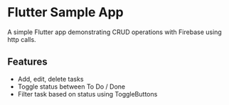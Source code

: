 # Flutter Sample App

A simple Flutter app demonstrating CRUD operations with Firebase using http calls.

## Features
- Add, edit, delete tasks
- Toggle status between To Do / Done
- Filter task based on status using ToggleButtons
